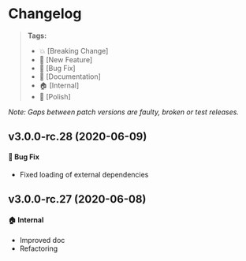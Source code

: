 Changelog
=========

> **Tags:**
> - :boom:       [Breaking Change]
> - :rocket:     [New Feature]
> - :bug:        [Bug Fix]
> - :memo:       [Documentation]
> - :house:      [Internal]
> - :nail_care:  [Polish]

_Note: Gaps between patch versions are faulty, broken or test releases._

## v3.0.0-rc.28 (2020-06-09)

#### :bug: Bug Fix

* Fixed loading of external dependencies

## v3.0.0-rc.27 (2020-06-08)

#### :house: Internal

* Improved doc
* Refactoring
